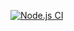 [![Node.js CI](https://github.com/07-augst/actions/actions/workflows/node.js.yml/badge.svg)](https://github.com/07-augst/actions/actions/workflows/node.js.yml)
